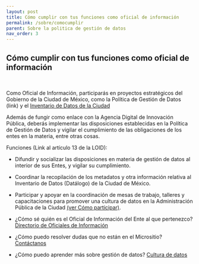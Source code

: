 ```yaml
---
layout: post
title: Cómo cumplir con tus funciones como oficial de información
permalink: /sobre/comocumplir
parent: Sobre la politica de gestión de datos
nav_order: 3
---
```


<h2>  Cómo cumplir con tus funciones como oficial de información </h2>
<br>

Como Oficial de Información, participarás en proyectos estratégicos del Gobierno de la Ciudad de México, como la Política de Gestión de Datos (link) y el <a href="https://datos.cdmx.gob.mx/pages/home/">Inventario de Datos de la Ciudad</a> 

Además de fungir como enlace con la Agencia Digital de Innovación Pública, deberás implementar las disposiciones establecidas en la Política de Gestión de Datos y vigilar el cumplimiento de las obligaciones de los entes en la materia, entre otras cosas. 

Funciones  (Link al artículo 13 de la LOID): 

- Difundir y socializar las disposiciones en materia de gestión de datos al interior de sus Entes, y vigilar su cumplimiento. 
- Coordinar la recopilación de los metadatos y otra información relativa al Inventario de Datos (Datálogo) de la Ciudad de México. 
- Participar y apoyar en la coordinación de mesas de trabajo, talleres y capacitaciones para promover una cultura de datos en la Administración Pública de la Ciudad <a href="https://viriesc.github.io/micrositio_adip/participacion/">(ver Cómo participar)</a>. 

- ¿Cómo sé quién es el Oficial de Información del Ente al que pertenezco? <a href="https://viriesc.github.io/micrositio_adip/directorio/">Directorio de Oficiales de Información</a>  
- ¿Cómo puedo resolver dudas que no están en el Micrositio? <a href="https://viriesc.github.io/micrositio_adip/aprendizaje/">Contáctanos </a>
- ¿Cómo puedo aprender más sobre gestión de datos? 
 <a href="https://viriesc.github.io/micrositio_adip/Cultida/guias">Cultura de datos</a>


